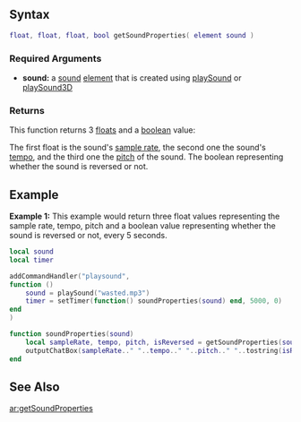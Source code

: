 Syntax
------

``` lua
float, float, float, bool getSoundProperties( element sound )
```

### Required Arguments

-   **sound:** a [sound](/docs/sound.md "wikilink") [element](/docs/element.md "wikilink") that is created using [playSound](/docs/playsound.md "wikilink") or [playSound3D](/docs/playsound3d.md "wikilink")

### Returns

This function returns 3 [floats](/docs/float.md "wikilink") and a [boolean](/docs/boolean.md "wikilink") value:

The first float is the sound's [sample rate](http://en.wikipedia.org/wiki/Sampling_rate), the second one the sound's [tempo](http://en.wikipedia.org/wiki/Tempo), and the third one the [pitch](http://en.wikipedia.org/wiki/Pitch_%28music%29) of the sound. The boolean representing whether the sound is reversed or not.

Example
-------

**Example 1:** This example would return three float values representing the sample rate, tempo, pitch and a boolean value representing whether the sound is reversed or not, every 5 seconds.

``` lua
local sound 
local timer

addCommandHandler("playsound",
function () 
    sound = playSound("wasted.mp3")
    timer = setTimer(function() soundProperties(sound) end, 5000, 0)
end
)

function soundProperties(sound)
    local sampleRate, tempo, pitch, isReversed = getSoundProperties(sound) --gets the sample rate, tempo, pitch and a boolean value representing whether the sound is reversed or not.
    outputChatBox(sampleRate.." "..tempo.." "..pitch.." "..tostring(isReversed))
end
```

See Also
--------

[ar:getSoundProperties](/docs/ar-getsoundproperties.md "wikilink")
